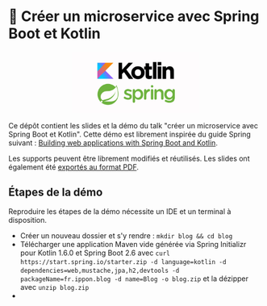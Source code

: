 # 🚀 Créer un microservice avec Spring Boot et Kotlin

<p align="center"><img src="https://github.com/fdelbrayelle/spring-boot-with-kotlin/blob/main/kotlin-spring.jpg" width="50%" /></p>

Ce dépôt contient les slides et la démo du talk "créer un microservice avec Spring Boot et Kotlin". Cette démo est librement inspirée du guide Spring suivant : [Building web applications with Spring Boot and Kotlin](https://spring.io/guides/tutorials/spring-boot-kotlin/).

Les supports peuvent être librement modifiés et réutilisés. Les slides ont également été [exportés au format PDF](https://github.com/fdelbrayelle/spring-boot-with-kotlin/blob/master/presentation.pdf).

## Étapes de la démo

Reproduire les étapes de la démo nécessite un IDE et un terminal à disposition.

- Créer un nouveau dossier et s'y rendre : `mkdir blog && cd blog`
- Télécharger une application Maven vide générée via Spring Initializr pour Kotlin 1.6.0 et Spring Boot 2.6 avec `curl https://start.spring.io/starter.zip -d language=kotlin -d dependencies=web,mustache,jpa,h2,devtools -d packageName=fr.ippon.blog -d name=Blog -o blog.zip` et la dézipper avec `unzip blog.zip`
- 
